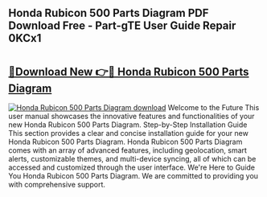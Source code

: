 ## Honda Rubicon 500 Parts Diagram PDF Download Free - Part-gTE User Guide Repair 0KCx1

# <h2><a href="http://dfmzkv.blite.top/?on=Honda+Rubicon+500+Parts+Diagram">🔗Download New 👉🔴 Honda Rubicon 500 Parts Diagram</a></h2>

[![Honda Rubicon 500 Parts Diagram download](https://i.imgur.com/lujVjoI.png)](http://dfmzkv.blite.top/?on=Honda+Rubicon+500+Parts+Diagram)
Welcome to the Future This user manual showcases the innovative features and functionalities of your new Honda Rubicon 500 Parts Diagram. Step-by-Step Installation Guide This section provides a clear and concise installation guide for your new Honda Rubicon 500 Parts Diagram. Honda Rubicon 500 Parts Diagram comes with an array of advanced features, including geolocation, smart alerts, customizable themes, and multi-device syncing, all of which can be accessed and customized through the user interface. We're Here to Guide You Honda Rubicon 500 Parts Diagram. We are committed to providing you with comprehensive support.
